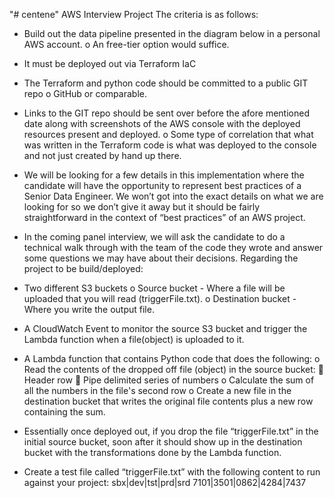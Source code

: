 "# centene" 
AWS Interview Project
The criteria is as follows:
- Build out the data pipeline presented in the diagram below in a personal AWS account.
o An free-tier option would suffice.
- It must be deployed out via Terraform IaC
- The Terraform and python code should be committed to a public GIT repo
o GitHub or comparable.
- Links to the GIT repo should be sent over before the afore mentioned date along with
screenshots of the AWS console with the deployed resources present and deployed.
o Some type of correlation that what was written in the Terraform code is what was
deployed to the console and not just created by hand up there.

- We will be looking for a few details in this implementation where the candidate will have the
opportunity to represent best practices of a Senior Data Engineer. We won’t got into the exact
details on what we are looking for so we don’t give it away but it should be fairly
straightforward in the context of “best practices” of an AWS project.
- In the coming panel interview, we will ask the candidate to do a technical walk through with the
team of the code they wrote and answer some questions we may have about their decisions.
Regarding the project to be build/deployed:
- Two different S3 buckets
o Source bucket - Where a file will be uploaded that you will read (triggerFile.txt).
o Destination bucket - Where you write the output file.
- A CloudWatch Event to monitor the source S3 bucket and trigger the Lambda function when a
file(object) is uploaded to it.
- A Lambda function that contains Python code that does the following:
o Read the contents of the dropped off file (object) in the source bucket:
 Header row
 Pipe delimited series of numbers
o Calculate the sum of all the numbers in the file&#39;s second row
o Create a new file in the destination bucket that writes the original file contents plus a
new row containing the sum.

- Essentially once deployed out, if you drop the file “triggerFile.txt” in the initial source bucket,
soon after it should show up in the destination bucket with the transformations done by the
Lambda function.
- Create a test file called “triggerFile.txt” with the following content to run against your project:
sbx|dev|tst|prd|srd
7101|3501|0862|4284|7437
